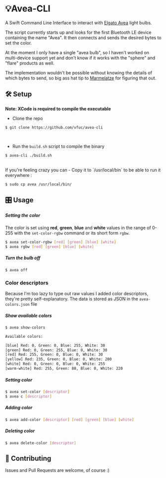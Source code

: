 # 💡Avea-CLI

A Swift Command Line Interface to interact with [Elgato Avea](https://www.elgato.com/en/smart/avea) light bulbs.

The script currently starts up and looks for the first Bluetooth LE device containing the name "Avea". It then connects and sends the desired bytes to set the color.

At the moment I only have a single "avea bulb", so I haven't worked on multi-device support yet and don't know if it works with the "sphere" and "flare" products as well.

The implementation wouldn't be possible without knowing the details of which bytes to send, so big ass hat tip to [Marmelatze](https://github.com/Marmelatze/avea_node) for figuring that out.


## 🛠 Setup
**Note: XCode is required to compile the executable**

- Clone the repo

`$ git clone https://github.com/vfuc/avea-cli`

<br>

- Run the `build.sh` script to compile the binary

`$ avea-cli ./build.sh`


<br>
If you're feeling crazy you can 
- Copy it to `/usr/local/bin` to be able to run it everywhere : 

`$ sudo cp avea /usr/local/bin/`

## 🎛 Usage

##### Setting the color
The color is set using **red**, **green**, **blue** and **white** values in the range of 0-255 with the `set-color-rgbw` command or its short form `rgbw`. 
 
```sh
$ avea set-color-rgbw [red] [green] [blue] [white]
$ avea rgbw [red] [green] [blue] [white]
```

##### Turn the bulb off
```sh
$ avea off
```

### Color descriptors
Because I'm too lazy to type out raw values I added color descriptors, they're pretty self-explanatory.
The data is stored as JSON in the `avea-colors.json` file
##### Show available colors
```sh
$ avea show-colors

Available colors: 

[blue] Red: 0, Green: 0, Blue: 255, White: 30
[green] Red: 0, Green: 255, Blue: 0, White: 30
[red] Red: 255, Green: 0, Blue: 0, White: 30
[yellow] Red: 235, Green: 0, Blue: 0, White: 200
[white] Red: 0, Green: 0, Blue: 0, White: 255
[warm-white] Red: 255, Green: 80, Blue: 0, White: 220
```

##### Setting color
```sh
$ avea set-color [descriptor]
$ avea c [descriptor]
```

##### Adding color
```sh
$ avea add-color [descriptor] [red] [green] [blue] [white]
```

##### Deleting color
```sh
$ avea delete-color [descriptor]
```



## 🙋 Contributing
Issues and Pull Requests are welcome, of course :)
